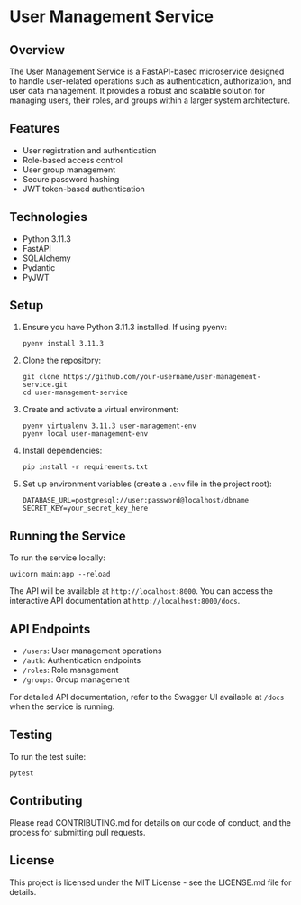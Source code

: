 # User Management Service

## Overview
The User Management Service is a FastAPI-based microservice designed to handle user-related operations such as authentication, authorization, and user data management. It provides a robust and scalable solution for managing users, their roles, and groups within a larger system architecture.

## Features
- User registration and authentication
- Role-based access control
- User group management
- Secure password hashing
- JWT token-based authentication

## Technologies
- Python 3.11.3
- FastAPI
- SQLAlchemy
- Pydantic
- PyJWT

## Setup
1. Ensure you have Python 3.11.3 installed. If using pyenv:
   ```
   pyenv install 3.11.3
   ```

2. Clone the repository:
   ```
   git clone https://github.com/your-username/user-management-service.git
   cd user-management-service
   ```

3. Create and activate a virtual environment:
   ```
   pyenv virtualenv 3.11.3 user-management-env
   pyenv local user-management-env
   ```

4. Install dependencies:
   ```
   pip install -r requirements.txt
   ```

5. Set up environment variables (create a `.env` file in the project root):
   ```
   DATABASE_URL=postgresql://user:password@localhost/dbname
   SECRET_KEY=your_secret_key_here
   ```

## Running the Service
To run the service locally:
```
uvicorn main:app --reload
```

The API will be available at `http://localhost:8000`. You can access the interactive API documentation at `http://localhost:8000/docs`.

## API Endpoints
- `/users`: User management operations
- `/auth`: Authentication endpoints
- `/roles`: Role management
- `/groups`: Group management

For detailed API documentation, refer to the Swagger UI available at `/docs` when the service is running.

## Testing
To run the test suite:
```
pytest
```

## Contributing
Please read CONTRIBUTING.md for details on our code of conduct, and the process for submitting pull requests.

## License
This project is licensed under the MIT License - see the LICENSE.md file for details.